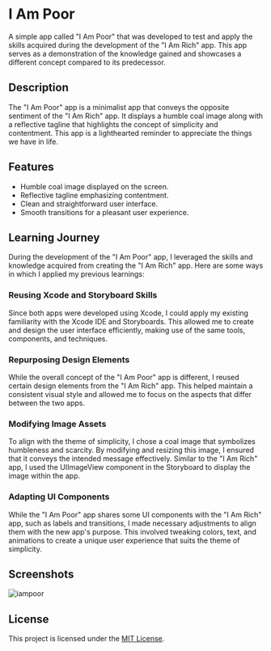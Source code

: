 # I Am Poor

A simple app called "I Am Poor" that was developed to test and apply the skills acquired during the development of the "I Am Rich" app. This app serves as a demonstration of the knowledge gained and showcases a different concept compared to its predecessor.

## Description

The "I Am Poor" app is a minimalist app that conveys the opposite sentiment of the "I Am Rich" app. It displays a humble coal image along with a reflective tagline that highlights the concept of simplicity and contentment. This app is a lighthearted reminder to appreciate the things we have in life.

## Features

- Humble coal image displayed on the screen.
- Reflective tagline emphasizing contentment.
- Clean and straightforward user interface.
- Smooth transitions for a pleasant user experience.

## Learning Journey

During the development of the "I Am Poor" app, I leveraged the skills and knowledge acquired from creating the "I Am Rich" app. Here are some ways in which I applied my previous learnings:

### Reusing Xcode and Storyboard Skills

Since both apps were developed using Xcode, I could apply my existing familiarity with the Xcode IDE and Storyboards. This allowed me to create and design the user interface efficiently, making use of the same tools, components, and techniques.

### Repurposing Design Elements

While the overall concept of the "I Am Poor" app is different, I reused certain design elements from the "I Am Rich" app. This helped maintain a consistent visual style and allowed me to focus on the aspects that differ between the two apps.

### Modifying Image Assets

To align with the theme of simplicity, I chose a coal image that symbolizes humbleness and scarcity. By modifying and resizing this image, I ensured that it conveys the intended message effectively. Similar to the "I Am Rich" app, I used the UIImageView component in the Storyboard to display the image within the app.

### Adapting UI Components

While the "I Am Poor" app shares some UI components with the "I Am Rich" app, such as labels and transitions, I made necessary adjustments to align them with the new app's purpose. This involved tweaking colors, text, and animations to create a unique user experience that suits the theme of simplicity.

## Screenshots

![iampoor](https://github.com/naomimatthews/I-Am-Poor/assets/67332327/5f35b36b-dfe8-47c7-aa5c-08f35d78456e)


## License

This project is licensed under the [MIT License](LICENSE).
